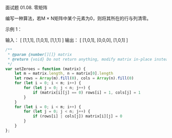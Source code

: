 面试题 01.08. 零矩阵

编写一种算法，若M × N矩阵中某个元素为0，则将其所在的行与列清零。

 

示例 1：

输入：
[
  [1,1,1],
  [1,0,1],
  [1,1,1]
]
输出：
[
  [1,0,1],
  [0,0,0],
  [1,0,1]
]
```js
/**
 * @param {number[][]} matrix
 * @return {void} Do not return anything, modify matrix in-place instead.
 */
var setZeroes = function (matrix) {
    let m = matrix.length, n = matrix[0].length
    let rows = Array(m).fill(0), cols = Array(n).fill(0)
    for (let i = 0; i < m; i++) {
        for (let j = 0; j < n; j++) {
            if (matrix[i][j] == 0) rows[i] = 1, cols[j] = 1
        }
    }
    for (let i = 0; i < m; i++) {
        for (let j = 0; j < n; j++) {
            if (rows[i] | cols[j]) matrix[i][j] = 0
        }
    }
};
